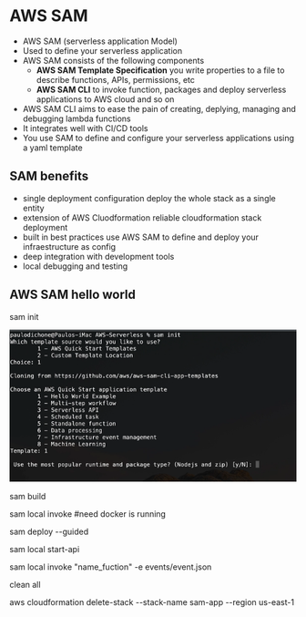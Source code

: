 # AWS SAM

- AWS SAM (serverless application Model)
- Used to define your serverless application
- AWS SAM consists of the  following components
    - **AWS SAM Template Specification** you write properties to a file to describe functions, APIs, permissions, etc
    - **AWS SAM CLI** to invoke function, packages and deploy serverless applications to AWS cloud and so on
- AWS SAM CLI aims to ease the pain of creating, deplying, managing and debugging lambda functions
- It integrates well with CI/CD tools
- You use SAM to define and configure your serverless applications using a yaml template

## SAM benefits

- single deployment configuration deploy the whole stack as a single entity
- extension of AWS Cluodformation reliable cloudformation stack deployment
- built in best practices use AWS SAM to define and deploy your infraestructure as config
- deep integration with development tools
- local debugging and testing

## AWS SAM hello world

sam init

![alt text](image.png)

sam build

sam local invoke #need docker is running

sam deploy --guided

sam local start-api

sam local invoke  "name_fuction" -e events/event.json

clean all

aws cloudformation delete-stack --stack-name sam-app --region us-east-1

